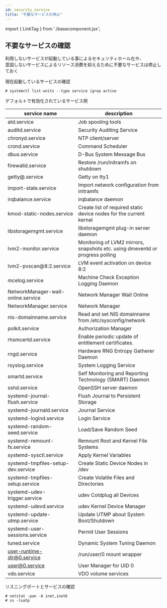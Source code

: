 ```yaml
---
id: security_service
title: "不要なサービスの停止"
---
```

import { LinkTag } from './basecomponent.jsx';

## 不要なサービスの確認
利用しないサービスが起動している事によるセキュリティホール化や、  
意図しないサービスによるリソース消費を抑えるために不要なサービスは停止しておく  

現在起動しているサービスの確認  

```
# systemctl list-units --type service |grep active
```

デフォルトで有効化されているサービス例  

| service name                       | description                                                                   |
| ---------------------------------- | ----------------------------------------------------------------------------- |
| atd.service                        | Job spooling tools                                                            |
| auditd.service                     | Security Auditing Service                                                     |
| chronyd.service                    | NTP client/server                                                             |
| crond.service                      | Command Scheduler                                                             |
| dbus.service                       | D-Bus System Message Bus                                                      |
| firewalld.service                  | Restore /run/initramfs on shutdown                                            |
| getty@.service                     | Getty on tty1                                                                 |
| import-state.service               | Import network configuration from initramfs                                   |
| irqbalance.service                 | irqbalance daemon                                                             |
| kmod-static-nodes.service          | Create list of required static device nodes for the current kernel            |
| libstoragemgmt.service             | libstoragemgmt plug-in server daemon                                          |
| lvm2-monitor.service               | Monitoring of LVM2 mirrors, snapshots etc. using dmeventd or progress polling |
| lvm2-pvscan@8:2.service            | LVM event activation on device 8:2                                            |
| mcelog.service                     | Machine Check Exception Logging Daemon                                        |
| NetworkManager-wait-online.service | Network Manager Wait Online                                                   |
| NetworkManager.service             | Network Manager                                                               |
| nis-domainname.service             | Read and set NIS domainname from /etc/sysconfig/network                       |
| polkit.service                     | Authorization Manager                                                         |
| rhsmcertd.service                  | Enable periodic update of entitlement certificates.                           |
| rngd.service                       | Hardware RNG Entropy Gatherer Daemon                                          |
| rsyslog.service                    | System Logging Service                                                        |
| smartd.service                     | Self Monitoring and Reporting Technology (SMART) Daemon                       |
| sshd.service                       | OpenSSH server daemon                                                         |
| systemd-journal-flush.service      | Flush Journal to Persistent Storage                                           |
| systemd-journald.service           | Journal Service                                                               |
| systemd-logind.service             | Login Service                                                                 |
| systemd-random-seed.service        | Load/Save Random Seed                                                         |
| systemd-remount-fs.service         | Remount Root and Kernel File Systems                                          |
| systemd-sysctl.service             | Apply Kernel Variables                                                        |
| systemd-tmpfiles-setup-dev.service | Create Static Device Nodes in /dev                                            |
| systemd-tmpfiles-setup.service     | Create Volatile Files and Directories                                         |
| systemd-udev-trigger.service       | udev Coldplug all Devices                                                     |
| systemd-udevd.service              | udev Kernel Device Manager                                                    |
| systemd-update-utmp.service        | Update UTMP about System Boot/Shutdown                                        |
| systemd-user-sessions.service      | Permit User Sessions                                                          |
| tuned.service                      | Dynamic System Tuning Daemon                                                  |
| user-runtime-dir@0.service         | /run/user/0 mount wrapper                                                     |
| user@0.service                     | User Manager for UID 0                                                        |
| vdo.service                        | VDO volume services                                                           |

リスニングポートとサービスの確認  

```
# netstat -pan -A inet,inet6
# ss -luatp
```
